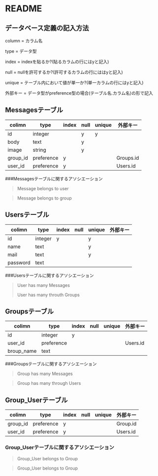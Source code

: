 # README

## データベース定義の記入方法

column = カラム名

type = データ型

index = indexを貼るか?(貼るカラムの行にはyと記入)

null = nullを許可するか?(許可するカラムの行にははyと記入)

unique = テーブル内において値が単一か?(単一カラムの行にはyと記入)

外部キー = データ型がpreference型の場合(テーブル名.カラム名)の形で記入


## Messagesテーブル



|colimn   | type      | index| null| unique|外部キー|
|---------|-----------|------|-----|-------|------|
| id      | integer   |      | y   | y     |      |
| body    | text      |      | y   |       |
| image   | string    |      | y   |       |
| group_id| preference| y    |     |       |Groups.id
| user_id | preference| y    |     |       |Users.id

###Messagesテーブルに関するアソシエーション
> Message belongs to user

> Message belongs to group



## Usersテーブル
>
| colimn  | type   | index| null| unique|外部キー
|---------|--------|------|-----|-------|-----
| id      | integer| y    |     | y     |
| name    | text   |      |     | y     |
| mail    | text   |      |     | y     |
| password| text   |      |     |       |

###Usersテーブルに関するアソシエーション
> User has many Messages
>
> User has many throuth Groups

## Groupsテーブル
>
| colimn    | type      | index| null| unique|外部キー
|-----------|-----------|------|-----|-------|-----
| id        | integer   | y    |     |       |
| user_id   | preference|      |     |       |Users.id
| broup_name| text      |      |     |       |


###Groupsテーブルに関するアソシエーション

> Group has many Messages

> Group has many through Users

## Group_Userテーブル

>
| colimn    | type      | index| null| unique|外部キー
|-----------|-----------|------|-----|-------|-----
| group_id  | preference| y    |     |       |Group.id
| user_id   | preference| y    |     |       |Users.id

### Group_Userテーブルに関するアソシエーション

> Group_User belongs to Group

> Group_User belongs to Group
